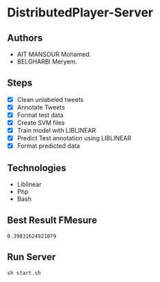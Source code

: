 
# DistributedPlayer-Server

## Authors
- AIT MANSOUR Mohamed.
- BELGHARBI Meryem.

## Steps
- [x] Clean unlabeled tweets
- [x] Annotate Tweets
- [x] Format test data
- [x] Create SVM files
- [x] Train model with LIBLINEAR
- [x] Predict Test annotation using LIBLINEAR
- [x] Format predicted data

## Technologies
- Liblinear
- Php
- Bash

## Best Result FMesure
``
0.39831624921079
``
## Run Server
``
sh start.sh
``

